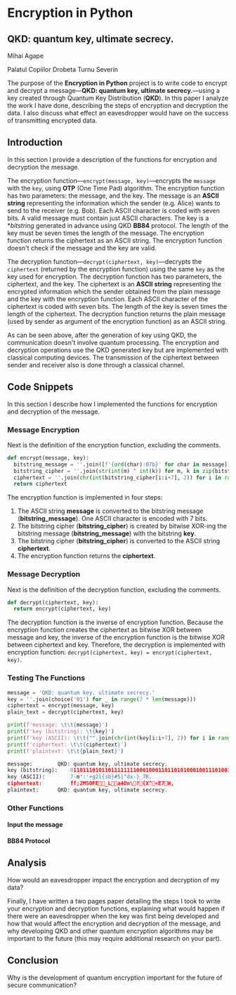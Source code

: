 # Encryption in Python
## QKD: quantum key, ultimate secrecy.

Mihai Agape

Palatul Copiilor Drobeta Turnu Severin

The purpose of the **Encryption in Python** project is to write code to encrypt and decrypt a message—**QKD: quantum key, ultimate secrecy.**—using a key created through Quantum Key Distribution (**QKD**). In this paper I analyze the work I have done, describing the steps of encryption and decryption the data. I also discuss what effect an eavesdropper would have on the success of transmitting encrypted data.

## Introduction
In this section I provide a description of the functions for encryption and decryption the message.

The encryption function—`encrypt(message, key)`—encrypts the `message` with the `key`, using **OTP** (One Time Pad) algorithm. The encryption function has two parameters: the message, and the key. The message is an **ASCII string** representing the information which the sender (e.g. Alice) wants to send to the receiver (e.g. Bob). Each ASCII character is coded with seven bits. A valid message must contain just ASCII characters. The key is a **bitstring* generated in advance using QKD **BB84** protocol. The length of the key must be seven times the length of the message. The encryption function returns the ciphertext as an ASCII string. The encryption function doesn't check if the message and the key are valid.

The decryption function—`decrypt(ciphertext, key)`—decrypts the `ciphertext` (returned by the encryption function) using the same `key` as the key used for encryption. The decryption function has two parameters, the ciphertext, and the key. The ciphertext is an **ASCII string** representing the encrypted information which the sender obtained from the plain message and the key with the encryption function. Each ASCII character of the ciphertext is coded with seven bits. The length of the key is seven times the length of the ciphertext. The decryption function returns the plain message (used by sender as argument of the encryption function) as an ASCII string.

As can be seen above, after the generation of key using QKD, the communication doesn't involve quantum processing. The encryption and decryption operations use the QKD generated key but are implemented with classical computing devices. The transmission of the ciphertext between sender and receiver also is done through a classical channel.

## Code Snippets
In this section I describe how I implemented the functions for encryption and decryption of the message.
### Message Encryption
Next is the definition of the encryption function, excluding the comments.
```python
def encrypt(message, key):
  bitstring_message = ''.join([f'{ord(char):07b}' for char in message])
  bitstring_cipher = ''.join(str(int(m) ^ int(k)) for m, k in zip(bitstring_message, key))
  ciphertext = ''.join(chr(int(bitstring_cipher[i:i+7], 2)) for i in range(0, len(bitstring_cipher), 7))
  return ciphertext  
```
The encryption function is implemented in four steps:
1.	The ASCII string **message** is converted to the bitstring message (**bitstring_message**). One ASCII character is encoded with 7 bits.
2.	The bitstring cipher (**bitstring_cipher**) is created by bitwise XOR-ing the bitstring message (**bitstring_message**) with the bitstring **key**.
3.	The bitstring cipher (**bitstring_cipher**) is converted to the ASCII string **ciphertext**.
4.	The encryption function returns the **ciphertext**.

### Message Decryption
Next is the definition of the decryption function, excluding the comments.
```python
def decrypt(ciphertext, key):
  return encrypt(ciphertext, key)
```
The decryption function is the inverse of encryption function. Because the encryption function creates the ciphertext as bitwise XOR between message and key, the inverse of the encryption function is the bitwise XOR between ciphertext and key. Therefore, the decryption is implemented with encryption function: `decrypt(ciphertext, key) = encrypt(ciphertext, key)`.

### Testing The Functions

```python
message = 'QKD: quantum key, ultimate secrecy.'
key = ''.join(choice('01') for _ in range(7 * len(message)))
ciphertext = encrypt(message, key)
plain_text = decrypt(ciphertext, key)

print(f'message: \t\t{message}')
print(f'key (bitstring): \t{key}')
print(f'key (ASCII): \t\t{"".join(chr(int(key[i:i+7], 2)) for i in range(0, len(key), 7))}')
print(f'ciphertext: \t\t{ciphertext}')
print(f'plaintext: \t\t{plain_text}')
```

```python
message: 		QKD: quantum key, ultimate secrecy.
key (bitstring): 	01101110101101111111100010001101101010001001110100100111010101111111111100111011001011011001111011111001100110000011000110001011111010100011001101001101011111100101111011001000011110111100001011011111101101111101101111010010001110001011100000010
key (ASCII): 		7-m":'+g2l{sb}#5|^dx-}_7R.
ciphertext: 		ff;2MSOFE_La4On\?{X^<E7W,
plaintext: 		QKD: quantum key, ultimate secrecy.
```

### Other Functions

#### Input the message
#### BB84 Protocol

## Analysis
How would an eavesdropper impact the encryption and decryption of my data?

Finally, I have written a two pages paper detailing the steps I took to write your encryption and decryption functions, explaining what would happen if there were an eavesdropper when the key was first being developed and how that would affect the encryption and decryption of the message, and why developing QKD and other quantum encryption algorithms may be important to the future (this may require additional research on your part).
## Conclusion
Why is the development of quantum encryption important for the future of secure communication?


